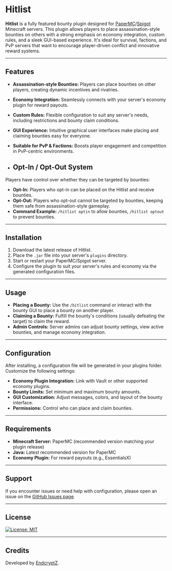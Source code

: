 # Hitlist

**Hitlist** is a fully featured bounty plugin designed for [PaperMC](https://papermc.io/)/[Spigot](https://www.spigotmc.org/) Minecraft servers. This plugin allows players to place assassination-style bounties on others with a strong emphasis on economy integration, custom rules, and a sleek GUI-based experience. It's ideal for survival, factions, and PvP servers that want to encourage player-driven conflict and innovative reward systems.

---

## Features

- **Assassination-style Bounties:** Players can place bounties on other players, creating dynamic incentives and rivalries.
- **Economy Integration:** Seamlessly connects with your server's economy plugin for reward payouts.
- **Custom Rules:** Flexible configuration to suit any server's needs, including restrictions and bounty claim conditions.
- **GUI Experience:** Intuitive graphical user interfaces make placing and claiming bounties easy for everyone.
- **Suitable for PvP & Factions:** Boosts player engagement and competition in PvP-centric environments.

- ## Opt-In / Opt-Out System

Players have control over whether they can be targeted by bounties:

- **Opt-In:** Players who opt-in can be placed on the Hitlist and receive bounties.  
- **Opt-Out:** Players who opt-out cannot be targeted by bounties, keeping them safe from assassination-style gameplay.  
- **Command Example:** `/hitlist optin` to allow bounties, `/hitlist optout` to prevent bounties.  

---

## Installation

1. Download the latest release of Hitlist.
2. Place the `.jar` file into your server's `plugins` directory.
3. Start or restart your PaperMC/Spigot server.
4. Configure the plugin to suit your server's rules and economy via the generated configuration files.

---

## Usage

- **Placing a Bounty:** Use the `/hitlist` command or interact with the bounty GUI to place a bounty on another player.
- **Claiming a Bounty:** Fulfill the bounty's conditions (usually defeating the target) to claim the reward.
- **Admin Controls:** Server admins can adjust bounty settings, view active bounties, and manage economy integration.

---

## Configuration

After installing, a configuration file will be generated in your plugins folder. Customize the following settings:

- **Economy Plugin Integration:** Link with Vault or other supported economy plugins.
- **Bounty Limits:** Set minimum and maximum bounty amounts.
- **GUI Customization:** Adjust messages, colors, and layout of the bounty interface.
- **Permissions:** Control who can place and claim bounties.

---

## Requirements

- **Minecraft Server:** PaperMC (recommended version matching your plugin release)
- **Java:** Latest recommended version for PaperMC
- **Economy Plugin:** For reward payouts (e.g., EssentialsX)

---

## Support

If you encounter issues or need help with configuration, please open an issue on the [GitHub Issues page](https://github.com/EndcryptZ/Hitlist/issues).

---

## License

[![License: MIT](https://img.shields.io/badge/License-MIT-yellow.svg)](./LICENSE)

---

## Credits

Developed by [EndcryptZ](https://github.com/EndcryptZ).
